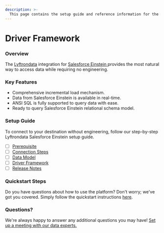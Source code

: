 ```yaml
---
description: >-
  This page contains the setup guide and reference information for the Salesforce Einstein source connector.
---
```


# Driver Framework

### Overview

The [Lyftrondata](https://www.lyftrondata.com/) integration for [Salesforce Einstein](https://www.lyftrondata.com/integration/salesforce-einstein/)[ ](https://www.lyftrondata.com/integration/salesforce-einstein/)provides the most natural way to access data while requiring no engineering.

### Key Features

* Comprehensive incremental load mechanism.
* Data from Salesforce Einstein is available in real-time.&#x20;
* ANSI SQL is fully supported to query data with ease.
* Ready to query Salesforce Einstein relational schema model.

### Setup Guide

To connect to your destination without engineering, follow our step-by-step Lyftrondata Salesforce Einstein setup guide.

* [ ] [Prerequisite](../../marketing-analytics/salesforce-einstein/prerequisite.md)
* [ ] [Connection Steps](../../marketing-analytics/salesforce-einstein/connection-steps.md)
* [ ] [Data Model](../../marketing-analytics/salesforce-einstein/data-model/)
* [ ] [Driver Framework](../../marketing-analytics/salesforce-einstein/driver-framework/)
* [ ] [Release Notes](../../marketing-analytics/salesforce-einstein/release-notes.md)

### Quickstart Steps

Do you have questions about how to use the platform? Don't worry; we've got you covered. Simply follow the quickstart instructions [here](../../../quickstart-steps.md).

### Questions? <a href="#questions" id="questions"></a>

We're always happy to answer any additional questions you may have! [Set up a meeting with our data experts.](https://www.lyftrondata.com/book-a-meeting/)


